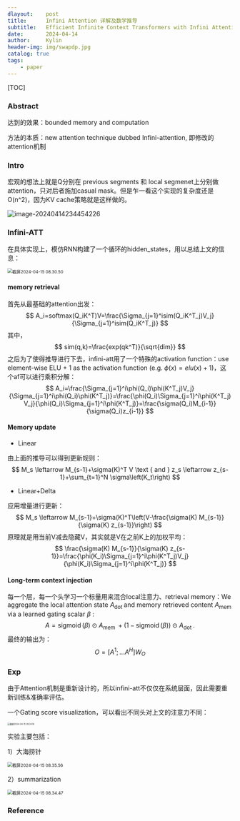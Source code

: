 ```yaml
---
dlayout:    post
title:      Infini Attention 详解及数学推导
subtitle:   Efficient Infinite Context Transformers with Infini Attention 详解
date:       2024-04-14
author:     Kylin
header-img: img/swapdp.jpg
catalog: true
tags:
    - paper
---
```




[TOC]

### Abstract

达到的效果：bounded memory and computation

方法的本质：new attention technique dubbed Infini-attention, 即修改的attention机制



### Intro

宏观的想法上就是Q分别在 previous segments 和 local segmenet上分别做attention，只对后者施加casual mask。但是乍一看这个实现的复杂度还是O(n^2)，因为KV cache策略就是这样做的。

![image-20240414234454226](https://kylinhub.oss-cn-shanghai.aliyuncs.com/image-20240414234454226.png)

### Infini-ATT

在具体实现上，模仿RNN构建了一个循环的hidden_states，用以总结上文的信息：

<img src="http://kylinhub.oss-cn-shanghai.aliyuncs.com/uPic/%E6%88%AA%E5%B1%8F2024-04-15%2008.30.50.png" alt="截屏2024-04-15 08.30.50" style="zoom:67%;" />

#### memory retrieval

首先从最基础的attention出发：
$$
A_i=softmax(Q_iK^T)V=\frac{\Sigma_{j=1}^isim(Q_iK^T_j)V_j}{\Sigma_{j=1}^isim(Q_iK^T_j)}
$$
其中，
$$
sim(q,k)=\frac{exp(qk^T)}{\sqrt{dim}}
$$
之后为了使得推导进行下去，infini-att用了一个特殊的activation function：use element-wise ELU + 1 as the activation function (e.g. $\phi(x)=elu(x)+1$)，这个af可以进行乘积分解：
$$
A_i=\frac{\Sigma_{j=1}^i\phi(Q_i)\phi(K^T_j)V_j}{\Sigma_{j=1}^i\phi(Q_i)\phi(K^T_j)}=\frac{\phi(Q_i)\Sigma_{j=1}^i\phi(K^T_j)V_j}{\phi(Q_i)\Sigma_{j=1}^i\phi(K^T_j)}=\frac{\sigma(Q_i)M_{i-1}}{\sigma(Q_i)z_{i-1}}
$$

#### Memory update

- Linear

由上面的推导可以得到更新规则：
$$
M_s \leftarrow M_{s-1}+\sigma(K)^T V \text { and } z_s \leftarrow z_{s-1}+\sum_{t=1}^N \sigma\left(K_t\right)
$$

- Linear+Delta

应用增量进行更新：
$$
M_s \leftarrow M_{s-1}+\sigma(K)^T\left(V-\frac{\sigma(K) M_{s-1}}{\sigma(K) z_{s-1}}\right)
$$
原理就是用当前V减去隐藏V，其实就是V在之前K上的加权平均：
$$
\frac{\sigma(K) M_{s-1}}{\sigma(K) z_{s-1}}=\frac{\phi(K_i)\Sigma_{j=1}^i\phi(K^T_j)V_j}{\phi(K_i)\Sigma_{j=1}^i\phi(K^T_j)}
$$

#### Long-term context injection

每一个层，每一个头学习一个标量用来混合local注意力、retrieval memory：We aggregate the local attention state $A_{\text {dot }}$ and memory retrieved content $A_{\text {mem }}$ via a learned gating scalar $\beta$ :
$$
A=\operatorname{sigmoid}(\beta) \odot A_{\text {mem }}+(1-\operatorname{sigmoid}(\beta)) \odot A_{\text {dot }} .
$$
最终的输出为：
$$
O=\left[A^1 ; \ldots A^H\right] W_O
$$

### Exp

由于Attention机制是重新设计的，所以infini-att不仅仅在系统层面，因此需要重新训练&准确率评估。

一个Gating score visualization，可以看出不同头对上文的注意力不同：

<img src="http://kylinhub.oss-cn-shanghai.aliyuncs.com/uPic/%E6%88%AA%E5%B1%8F2024-04-15%2008.34.18.png" alt="截屏2024-04-15 08.34.18" style="zoom:33%;" />

实验主要包括：

 1）大海捞针

<img src="http://kylinhub.oss-cn-shanghai.aliyuncs.com/uPic/%E6%88%AA%E5%B1%8F2024-04-15%2008.35.56.png" alt="截屏2024-04-15 08.35.56" style="zoom:67%;" />

2）summarization

<img src="http://kylinhub.oss-cn-shanghai.aliyuncs.com/uPic/%E6%88%AA%E5%B1%8F2024-04-15%2008.34.47.png" alt="截屏2024-04-15 08.34.47" style="zoom:67%;" />



### Reference

[^1]: 















